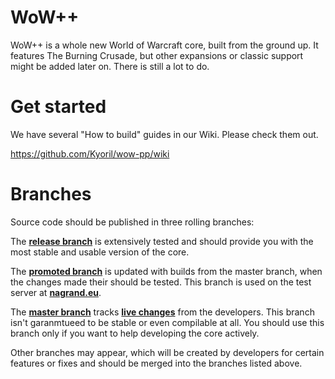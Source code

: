 # WoW++
WoW++ is a whole new World of Warcraft core, built from the ground up. It features The Burning Crusade, but other expansions or classic support might be added later on. There is still a lot to do.


# Get started
We have several "How to build" guides in our Wiki. Please check them out.

https://github.com/Kyoril/wow-pp/wiki


# Branches
Source code should be published in three rolling branches:

The **[release branch](https://github.com/Kyoril/wow-pp/tree/release)** is extensively tested and should provide you with the most stable and usable version of the core.

The **[promoted branch](https://github.com/Kyoril/wow-pp/tree/promoted)** is updated with builds from the master branch, when the changes made their should be tested. This branch is used on the test server at **[nagrand.eu](http://www.nagrand.eu)**.

The **[master branch](https://github.com/Kyoril/wow-pp/tree/master)** tracks **[live changes](https://github.com/Kyoril/wow-pp/commits/master)** from the developers. This branch isn't garanmtueed to be stable or even compilable at all. You should use this branch only if you want to help developing the core actively.

Other branches may appear, which will be created by developers for certain features or fixes and should be merged into the branches listed above.
